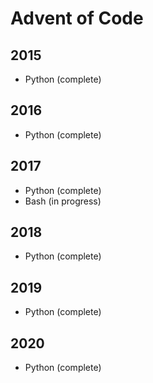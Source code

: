 # Advent of Code

## 2015

- Python (complete)

## 2016

- Python (complete)

## 2017

- Python (complete)
- Bash (in progress)

## 2018

- Python (complete)

## 2019

- Python (complete)

## 2020

- Python (complete)
